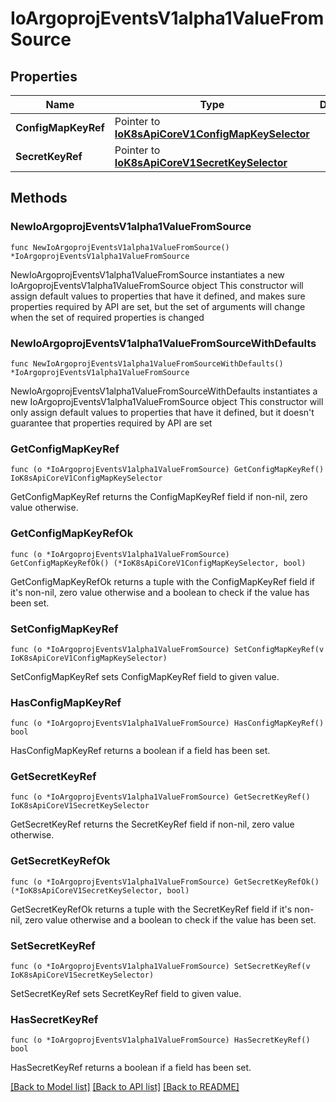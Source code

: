 # IoArgoprojEventsV1alpha1ValueFromSource

## Properties

Name | Type | Description | Notes
------------ | ------------- | ------------- | -------------
**ConfigMapKeyRef** | Pointer to [**IoK8sApiCoreV1ConfigMapKeySelector**](IoK8sApiCoreV1ConfigMapKeySelector.md) |  | [optional] 
**SecretKeyRef** | Pointer to [**IoK8sApiCoreV1SecretKeySelector**](IoK8sApiCoreV1SecretKeySelector.md) |  | [optional] 

## Methods

### NewIoArgoprojEventsV1alpha1ValueFromSource

`func NewIoArgoprojEventsV1alpha1ValueFromSource() *IoArgoprojEventsV1alpha1ValueFromSource`

NewIoArgoprojEventsV1alpha1ValueFromSource instantiates a new IoArgoprojEventsV1alpha1ValueFromSource object
This constructor will assign default values to properties that have it defined,
and makes sure properties required by API are set, but the set of arguments
will change when the set of required properties is changed

### NewIoArgoprojEventsV1alpha1ValueFromSourceWithDefaults

`func NewIoArgoprojEventsV1alpha1ValueFromSourceWithDefaults() *IoArgoprojEventsV1alpha1ValueFromSource`

NewIoArgoprojEventsV1alpha1ValueFromSourceWithDefaults instantiates a new IoArgoprojEventsV1alpha1ValueFromSource object
This constructor will only assign default values to properties that have it defined,
but it doesn't guarantee that properties required by API are set

### GetConfigMapKeyRef

`func (o *IoArgoprojEventsV1alpha1ValueFromSource) GetConfigMapKeyRef() IoK8sApiCoreV1ConfigMapKeySelector`

GetConfigMapKeyRef returns the ConfigMapKeyRef field if non-nil, zero value otherwise.

### GetConfigMapKeyRefOk

`func (o *IoArgoprojEventsV1alpha1ValueFromSource) GetConfigMapKeyRefOk() (*IoK8sApiCoreV1ConfigMapKeySelector, bool)`

GetConfigMapKeyRefOk returns a tuple with the ConfigMapKeyRef field if it's non-nil, zero value otherwise
and a boolean to check if the value has been set.

### SetConfigMapKeyRef

`func (o *IoArgoprojEventsV1alpha1ValueFromSource) SetConfigMapKeyRef(v IoK8sApiCoreV1ConfigMapKeySelector)`

SetConfigMapKeyRef sets ConfigMapKeyRef field to given value.

### HasConfigMapKeyRef

`func (o *IoArgoprojEventsV1alpha1ValueFromSource) HasConfigMapKeyRef() bool`

HasConfigMapKeyRef returns a boolean if a field has been set.

### GetSecretKeyRef

`func (o *IoArgoprojEventsV1alpha1ValueFromSource) GetSecretKeyRef() IoK8sApiCoreV1SecretKeySelector`

GetSecretKeyRef returns the SecretKeyRef field if non-nil, zero value otherwise.

### GetSecretKeyRefOk

`func (o *IoArgoprojEventsV1alpha1ValueFromSource) GetSecretKeyRefOk() (*IoK8sApiCoreV1SecretKeySelector, bool)`

GetSecretKeyRefOk returns a tuple with the SecretKeyRef field if it's non-nil, zero value otherwise
and a boolean to check if the value has been set.

### SetSecretKeyRef

`func (o *IoArgoprojEventsV1alpha1ValueFromSource) SetSecretKeyRef(v IoK8sApiCoreV1SecretKeySelector)`

SetSecretKeyRef sets SecretKeyRef field to given value.

### HasSecretKeyRef

`func (o *IoArgoprojEventsV1alpha1ValueFromSource) HasSecretKeyRef() bool`

HasSecretKeyRef returns a boolean if a field has been set.


[[Back to Model list]](../README.md#documentation-for-models) [[Back to API list]](../README.md#documentation-for-api-endpoints) [[Back to README]](../README.md)


